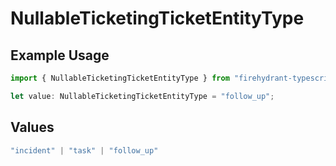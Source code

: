 # NullableTicketingTicketEntityType

## Example Usage

```typescript
import { NullableTicketingTicketEntityType } from "firehydrant-typescript-sdk/models/components";

let value: NullableTicketingTicketEntityType = "follow_up";
```

## Values

```typescript
"incident" | "task" | "follow_up"
```